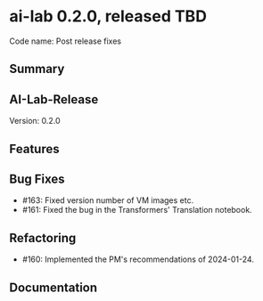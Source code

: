 # ai-lab 0.2.0, released TBD

Code name: Post release fixes

## Summary


## AI-Lab-Release

Version: 0.2.0

## Features

## Bug Fixes

* #163: Fixed version number of VM images etc.
* #161: Fixed the bug in the Transformers' Translation notebook.

## Refactoring
* #160: Implemented the PM's recommendations of 2024-01-24.

## Documentation

